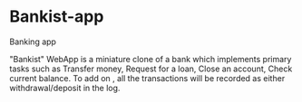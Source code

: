 # Bankist-app

Banking app

"Bankist" WebApp is a miniature clone of a bank which implements primary tasks such as Transfer money, Request for a loan, Close an account, Check current balance. To add on , all the transactions will be recorded as either withdrawal/deposit in the log.

